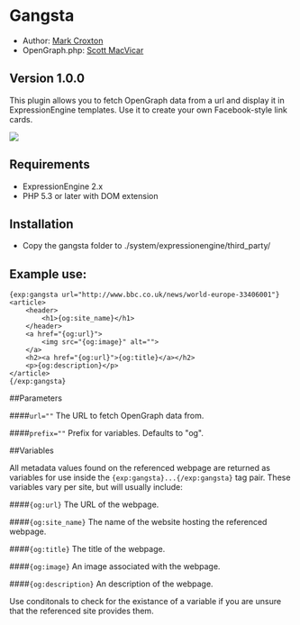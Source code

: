 # Gangsta

* Author: [Mark Croxton](http://hallmark-design.co.uk/)
* OpenGraph.php: [Scott MacVicar](https://github.com/scottmac/opengraph/blob/master/OpenGraph.php)

## Version 1.0.0

This plugin allows you to fetch OpenGraph data from a url and display it in ExpressionEngine templates. Use it to create your own Facebook-style link cards.

![](http://res.cloudinary.com/hallmark/image/upload/v1439463926/gangsta.png)

## Requirements

* ExpressionEngine 2.x
* PHP 5.3 or later with DOM extension

## Installation

* Copy the gangsta folder to ./system/expressionengine/third_party/

## Example use:

	{exp:gangsta url="http://www.bbc.co.uk/news/world-europe-33406001"}    
	<article>
		<header>
			<h1>{og:site_name}</h1>
		</header>
		<a href="{og:url}">
			<img src="{og:image}" alt="">
		</a>
		<h2><a href="{og:url}">{og:title}</a></h2>
		<p>{og:description}</p>
	</article>
	{/exp:gangsta}

##Parameters

####`url=""`
The URL to fetch OpenGraph data from.

####`prefix=""`
Prefix for variables. Defaults to "og".

##Variables

All metadata values found on the referenced webpage are returned as variables for use inside the `{exp:gangsta}...{/exp:gangsta}` tag pair. These variables vary per site, but will usually include:

####`{og:url}`
The URL of the webpage.

####`{og:site_name}`
The name of the website hosting the referenced webpage.

####`{og:title}`
The title of the webpage.

####`{og:image}`
An image associated with the webpage.

####`{og:description}`
An description of the webpage.

Use conditonals to check for the existance of a variable if you are unsure that the referenced site provides them.


